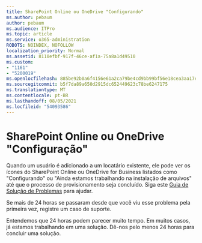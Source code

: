 ```yaml
---
title: SharePoint Online ou OneDrive "Configurando"
ms.author: pebaum
author: pebaum
ms.audience: ITPro
ms.topic: article
ms.service: o365-administration
ROBOTS: NOINDEX, NOFOLLOW
localization_priority: Normal
ms.assetid: 8110efbf-917f-46ce-af1a-75a8a1d49510
ms.custom:
- "1161"
- "5200019"
ms.openlocfilehash: 885be92b0a6f4156e61a2ca79be4cd9bb99bf56e18cea3aa17ef1c7d34246058
ms.sourcegitcommit: b5f7da89a650d2915dc652449623c78be6247175
ms.translationtype: MT
ms.contentlocale: pt-BR
ms.lasthandoff: 08/05/2021
ms.locfileid: "54093586"
---
```

# <a name="sharepoint-online-or-onedrive-setting-up"></a>SharePoint Online ou OneDrive "Configuração"

Quando um usuário é adicionado a um locatário existente, ele pode ver os ícones do SharePoint Online ou OneDrive for Business listados como "Configurando" ou "Ainda estamos trabalhando na instalação de arquivos" até que o processo de provisionamento seja concluído. Siga este [Guia de Solução de Problemas](https://docs.microsoft.com/sharepoint/support/sites/troubleshooting-guide-for-sites-stopped-at-provisioning) para ajudar.

Se mais de 24 horas se passaram desde que você viu esse problema pela primeira vez, registre um caso de suporte.

Entendemos que 24 horas podem parecer muito tempo. Em muitos casos, já estamos trabalhando em uma solução. Dê-nos pelo menos 24 horas para concluir uma solução.
